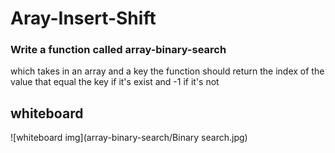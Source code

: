 # Aray-Insert-Shift 

### Write a function called array-binary-search
 which takes in an array and a key the function
should return the index of the value that equal
the key if it's exist and -1 if it's not

## whiteboard

![whiteboard img](array-binary-search/Binary search.jpg)